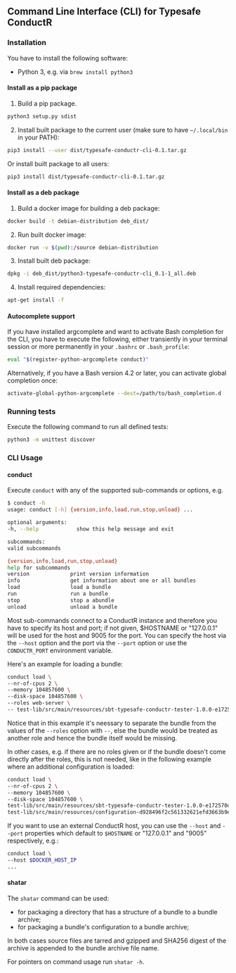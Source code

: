 ## Command Line Interface (CLI) for Typesafe ConductR

### Installation

You have to install the following software:

- Python 3, e.g. via `brew install python3`

#### Install as a pip package

1. Build a pip package.

  ``` bash
  python3 setup.py sdist
  ```

2. Install built package to the current user (make sure to have `~/.local/bin` in your PATH):

  ``` bash
  pip3 install --user dist/typesafe-conductr-cli-0.1.tar.gz
  ```

  Or install built package to all users:

  ``` bash
  pip3 install dist/typesafe-conductr-cli-0.1.tar.gz
  ```

#### Install as a deb package

1. Build a docker image for building a deb package:

  ``` bash
  docker build -t debian-distribution deb_dist/
  ```

2. Run built docker image:

  ``` bash
  docker run -v $(pwd):/source debian-distribution
  ```

3. Install built deb package:

  ``` bash
  dpkg -i deb_dist/python3-typesafe-conductr-cli_0.1-1_all.deb
  ```

4. Install required dependencies:

  ``` bash
  apt-get install -f
  ```

#### Autocomplete support

If you have installed argcomplete and want to activate Bash completion for the CLI,
you have to execute the following, either transiently in your terminal session or more permanently in your
`.bashrc` or `.bash_profile`:

``` bash
eval "$(register-python-argcomplete conduct)"
```

Alternatively, if you have a Bash version 4.2 or later, you can activate global completion once:

``` bash
activate-global-python-argcomplete --dest=/path/to/bash_completion.d
```

### Running tests

Execute the following command to run all defined tests:

``` bash
python3 -m unittest discover
```

### CLI Usage

#### conduct

Execute `conduct` with any of the supported sub-commands or options, e.g.

``` bash
$ conduct -h
usage: conduct [-h] {version,info,load,run,stop,unload} ...

optional arguments:
-h, --help            show this help message and exit

subcommands:
valid subcommands

{version,info,load,run,stop,unload}
help for subcommands
version             print version information
info                get information about one or all bundles
load                load a bundle
run                 run a bundle
stop                stop a abundle
unload              unload a bundle
```

Most sub-commands connect to a ConductR instance and therefore you have to specify its host and port;
if not given, $HOSTNAME or "127.0.0.1" will be used for the host and 9005 for the port. You can specify
the host via the `--host` option and the port via the `--port` option or use the `CONDUCTR_PORT` environment
variable.

Here's an example for loading a bundle:

``` bash
conduct load \
--nr-of-cpus 2 \
--memory 104857600 \
--disk-space 104857600 \
--roles web-server \
-- test-lib/src/main/resources/sbt-typesafe-conductr-tester-1.0.0-e172570d3c0fb11f4f9dbb8de519df58dcb490799f525bab43757f291e1d104d.tgz
```

Notice that in this example it's neessary to separate the bundle from the values of the `--roles` option with `--`,
else the bundle would be treated as another role and hence the bundle itself would be missing.

In other cases, e.g. if there are no roles given or if the bundle doesn't come directly after the roles,
this is not needed, like in the following example where an additional configuration is loaded:

``` bash
conduct load \
--nr-of-cpus 2 \
--memory 104857600 \
--disk-space 104857600 \
test-lib/src/main/resources/sbt-typesafe-conductr-tester-1.0.0-e172570d3c0fb11f4f9dbb8de519df58dcb490799f525bab43757f291e1d104d.tgz \
test-lib/src/main/resources/configuration-d928496f2c561332621efd3663b9e13ca7608948983f44c9b9cf273b2036e155.tgz
```

If you want to use an external ConductR host, you can use the `--host` and `--port` properties which default
to `$HOSTNAME` or "127.0.0.1" and "9005" respectively, e.g.:

``` bash
conduct load \
--host $DOCKER_HOST_IP
...
```

#### shatar

The `shatar` command can be used:

* for packaging a directory that has a structure of a bundle to a bundle archive;
* for packaging a bundle's configuration to a bundle archive;

In both cases source files are tarred and gzipped and SHA256 digest of the archive
is appended to the bundle archive file name.

For pointers on command usage run `shatar -h`.
